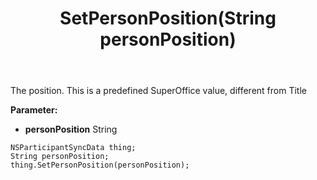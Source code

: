 ﻿---
uid: crmscript_ref_NSParticipantSyncData_SetPersonPosition
title: SetPersonPosition(String personPosition)
intellisense: NSParticipantSyncData.SetPersonPosition
keywords: NSParticipantSyncData, GetPersonPosition
so.topic: reference
---

The position. This is a predefined SuperOffice value, different from Title

**Parameter:** 
 - **personPosition** String

```crmscript
NSParticipantSyncData thing;
String personPosition;
thing.SetPersonPosition(personPosition);
```

